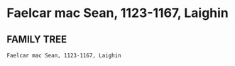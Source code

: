 # Faelcar mac Sean, 1123-1167, Laighin

## FAMILY TREE
```
Faelcar mac Sean, 1123-1167, Laighin
```
